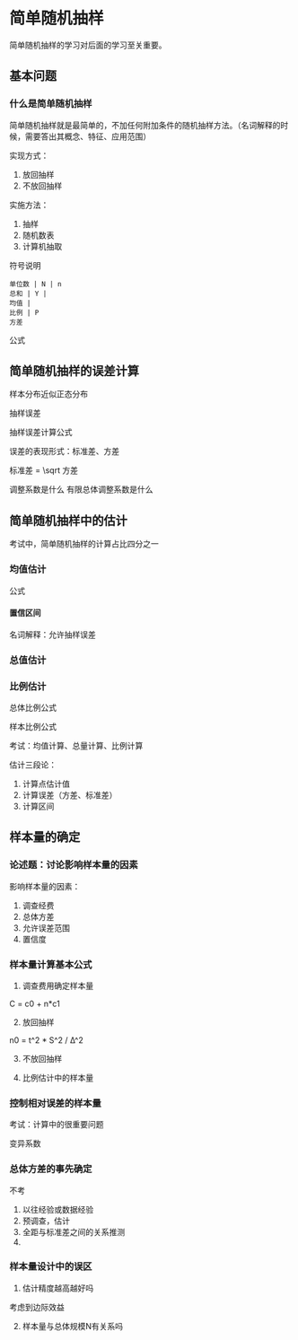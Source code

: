 # 简单随机抽样

简单随机抽样的学习对后面的学习至关重要。

## 基本问题

### 什么是简单随机抽样

简单随机抽样就是最简单的，不加任何附加条件的随机抽样方法。（名词解释的时候，需要答出其概念、特征、应用范围）

实现方式：
1. 放回抽样
2. 不放回抽样

实施方法：
1. 抽样
2. 随机数表
3. 计算机抽取

符号说明

```
单位数 | N | n
总和 | Y | 
均值 | 
比例 | P
方差
```

公式

## 简单随机抽样的误差计算

样本分布近似正态分布

抽样误差

抽样误差计算公式

误差的表现形式：标准差、方差

标准差 = \sqrt 方差

调整系数是什么
有限总体调整系数是什么

## 简单随机抽样中的估计

考试中，简单随机抽样的计算占比四分之一

### 均值估计
公式

#### 置信区间
名词解释：允许抽样误差

### 总值估计


### 比例估计

总体比例公式

样本比例公式

考试：均值计算、总量计算、比例计算

估计三段论：
1. 计算点估计值
2. 计算误差（方差、标准差）
3. 计算区间

## 样本量的确定

### 论述题：讨论影响样本量的因素

影响样本量的因素：
1. 调查经费
2. 总体方差
3. 允许误差范围
4. 置信度

### 样本量计算基本公式

1. 调查费用确定样本量

C = c0 + n*c1

2. 放回抽样

n0 = t^2 * S^2 / Δ^2

3. 不放回抽样


4. 比例估计中的样本量

### 控制相对误差的样本量

考试：计算中的很重要问题

变异系数

### 总体方差的事先确定
不考

1. 以往经验或数据经验
2. 预调查，估计
3. 全距与标准差之间的关系推测
4. 

### 样本量设计中的误区

1. 估计精度越高越好吗

考虑到边际效益



2. 样本量与总体规模N有关系吗



